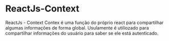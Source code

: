 # ReactJs-Context
ReactJs - Context
Contex é uma função do próprio react para compartilhar algumas informações de forma global.
Usulamente é utiliozado para compartilhar informações do usuário para saber se ele está autenticado.
